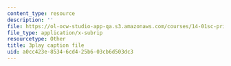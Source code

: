 ```yaml
---
content_type: resource
description: ''
file: https://ol-ocw-studio-app-qa.s3.amazonaws.com/courses/14-01sc-principles-of-microeconomics-fall-2011/a0cc423e85346cd425b603cb6d503dc3_LpNKCJSZk_k.srt
file_type: application/x-subrip
resourcetype: Other
title: 3play caption file
uid: a0cc423e-8534-6cd4-25b6-03cb6d503dc3
---
```

